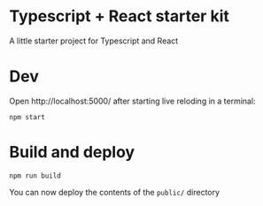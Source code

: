 # Typescript + React starter kit

A little starter project for Typescript and React

# Dev

Open http://localhost:5000/ after starting live reloding in a terminal:

    npm start

# Build and deploy

    npm run build

You can now deploy the contents of the `public/` directory

